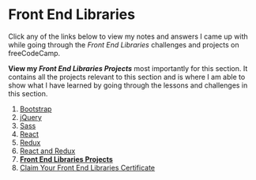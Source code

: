 # Front End Libraries

Click any of the links below to view my notes and answers I came up with while going through the <em>Front End Libraries</em> challenges and projects on freeCodeCamp.

<strong>View my <em>Front End Libraries Projects</em></strong> most importantly for this section. It contains all the projects relevant to this section and is where I am able to show what I have learned by going through the lessons and challenges in this section.

1. [Bootstrap](https://github.com/Squibs/freeCodeCamp/blob/master/3.%20Front%20End%20Libraries/1.%20Bootstrap.md#bootstrap)
2. [jQuery](https://github.com/Squibs/freeCodeCamp/blob/master/3.%20Front%20End%20Libraries/2.%20jQuery.md#jquery)
3. [Sass](https://github.com/Squibs/freeCodeCamp/blob/master/3.%20Front%20End%20Libraries/3.%20Sass.md#sass)
4. [React](https://github.com/Squibs/freeCodeCamp/blob/master/3.%20Front%20End%20Libraries/4.%20React.md#react)
5. [Redux](https://github.com/Squibs/freeCodeCamp/blob/master/3.%20Front%20End%20Libraries/5.%20Redux.md#redux)
6. [React and Redux](https://github.com/Squibs/freeCodeCamp/blob/master/3.%20Front%20End%20Libraries/6.%20React%20and%20Redux.md#react-and-redux)
7. [**Front End Libraries Projects**](https://github.com/Squibs/freeCodeCamp/blob/master/3.%20Front%20End%20Libraries/7.%20Front%20End%Libraries%20Projects.md#front-end-libraries-projects)
8. [Claim Your Front End Libraries Certificate](https://github.com/Squibs/freeCodeCamp/blob/master/3.%20Front%20End%20Libraries/8.%20Claim%20Your%20Front%20End%20Libraries%20Certificate.md#claim-your-front-end-libraries-certificate)
